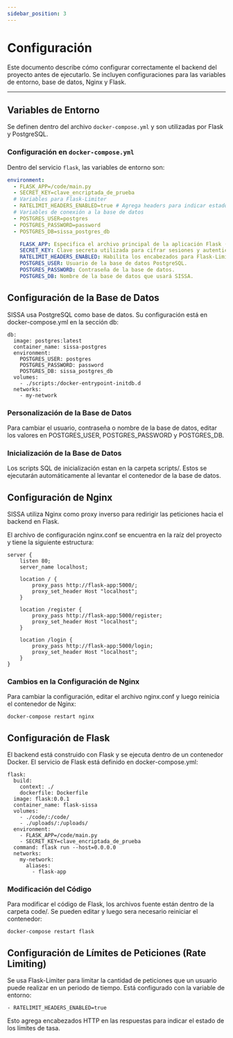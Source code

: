 ```yaml
---
sidebar_position: 3
---
```


# Configuración

Este documento describe cómo configurar correctamente el backend del proyecto antes de ejecutarlo. Se incluyen configuraciones para las variables de entorno, base de datos, Nginx y Flask.

---

## Variables de Entorno

Se definen dentro del archivo `docker-compose.yml` y son utilizadas por Flask y PostgreSQL.

### **Configuración en `docker-compose.yml`**

Dentro del servicio `flask`, las variables de entorno son:

``` yaml
environment:
  - FLASK_APP=/code/main.py
  - SECRET_KEY=clave_encriptada_de_prueba
  # Variables para Flask-Limiter
  - RATELIMIT_HEADERS_ENABLED=true # Agrega headers para indicar estado de límite
  # Variables de conexión a la base de datos
  - POSTGRES_USER=postgres
  - POSTGRES_PASSWORD=password
  - POSTGRES_DB=sissa_postgres_db

    FLASK_APP: Especifica el archivo principal de la aplicación Flask (main.py).
    SECRET_KEY: Clave secreta utilizada para cifrar sesiones y autenticación.
    RATELIMIT_HEADERS_ENABLED: Habilita los encabezados para Flask-Limiter.
    POSTGRES_USER: Usuario de la base de datos PostgreSQL.
    POSTGRES_PASSWORD: Contraseña de la base de datos.
    POSTGRES_DB: Nombre de la base de datos que usará SISSA.
```

## Configuración de la Base de Datos

SISSA usa PostgreSQL como base de datos. Su configuración está en docker-compose.yml en la sección db:

```
db:
  image: postgres:latest
  container_name: sissa-postgres
  environment:
    POSTGRES_USER: postgres
    POSTGRES_PASSWORD: password
    POSTGRES_DB: sissa_postgres_db
  volumes:
    - ./scripts:/docker-entrypoint-initdb.d
  networks:
    - my-network
```

### Personalización de la Base de Datos

Para cambiar el usuario, contraseña o nombre de la base de datos, editar los valores en POSTGRES_USER, POSTGRES_PASSWORD y POSTGRES_DB.

### Inicialización de la Base de Datos

Los scripts SQL de inicialización estan en la carpeta scripts/. Estos se ejecutarán automáticamente al levantar el contenedor de la base de datos.

## Configuración de Nginx

SISSA utiliza Nginx como proxy inverso para redirigir las peticiones hacia el backend en Flask.

El archivo de configuración nginx.conf se encuentra en la raíz del proyecto y tiene la siguiente estructura:

```
server {
    listen 80;
    server_name localhost;

    location / {
        proxy_pass http://flask-app:5000/;
        proxy_set_header Host "localhost";
    }

    location /register {
        proxy_pass http://flask-app:5000/register;
        proxy_set_header Host "localhost";
    }

    location /login {
        proxy_pass http://flask-app:5000/login;
        proxy_set_header Host "localhost";
    }
}
```

### Cambios en la Configuración de Nginx

Para cambiar la configuración, editar el archivo nginx.conf y luego reinicia el contenedor de Nginx:

```
docker-compose restart nginx
```

## Configuración de Flask

El backend está construido con Flask y se ejecuta dentro de un contenedor Docker. El servicio de Flask está definido en docker-compose.yml:

```
flask:
  build:
    context: ./
    dockerfile: Dockerfile
  image: flask:0.0.1
  container_name: flask-sissa
  volumes:
    - ./code/:/code/
    - ./uploads/:/uploads/
  environment:
    - FLASK_APP=/code/main.py
    - SECRET_KEY=clave_encriptada_de_prueba
  command: flask run --host=0.0.0.0
  networks:
    my-network:
      aliases:
        - flask-app
```

### Modificación del Código

Para modificar el código de Flask, los archivos fuente están dentro de la carpeta code/. Se pueden editar y luego sera necesario reiniciar el contenedor:

```
docker-compose restart flask
```

## Configuración de Límites de Peticiones (Rate Limiting)

Se usa Flask-Limiter para limitar la cantidad de peticiones que un usuario puede realizar en un periodo de tiempo. Está configurado con la variable de entorno:

```
- RATELIMIT_HEADERS_ENABLED=true
```

Esto agrega encabezados HTTP en las respuestas para indicar el estado de los límites de tasa.

